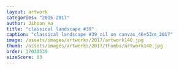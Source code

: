 ```yaml
---
layout: artwork
categories: "2015-2017"
author: Jihoon Ha
title: "classical landscape #39"
caption: "classical landscape #39_oil on canvas_46×53㎝_2017"
image: /assets/images/artworks/2017/artwork140.jpg
thumb: /assets/images/artworks/2017/thumbs/artwork140.jpg
order: 17030539
sizeScore: 03
---
```

